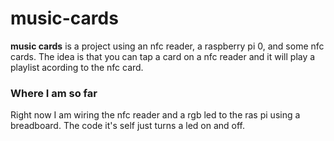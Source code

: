 # music-cards
**music cards** is a project using an nfc reader, a raspberry pi 0, and some nfc cards.
The idea is that you can tap a card on a nfc reader and it will play a playlist acording to the nfc card.

### Where I am so far
Right now I am wiring the nfc reader and a rgb led to the ras pi using a breadboard.
The code it's self just turns a led on and off.
